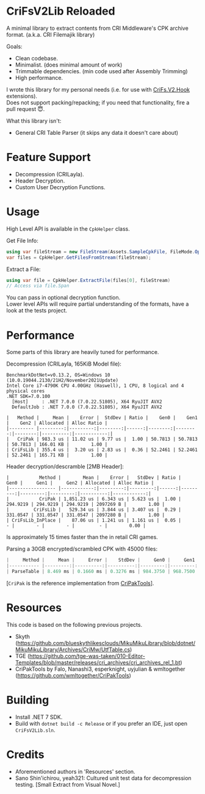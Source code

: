 CriFsV2Lib Reloaded
===========

A minimal library to extract contents from CRI Middleware's CPK archive format. (a.k.a. CRI Filemajik library)

Goals:  
- Clean codebase.  
- Minimalist.  (does minimal amount of work)
- Trimmable dependencies.  (min code used after Assembly Trimming)
- High performance.  

I wrote this library for my personal needs (i.e. for use with [CriFs.V2.Hook](https://github.com/Sewer56/CriFs.V2.Hook.ReloadedII) extensions).  
Does not support packing/repacking; if you need that functionality, fire a pull request 😇.  

What this library isn't:  
- General CRI Table Parser  (it skips any data it doesn't care about)

Feature Support
===============

- Decompression (CRILayla).  
- Header Decryption.  
- Custom User Decryption Functions.  

Usage
=====

High Level API is available in the `CpkHelper` class.  

Get File Info:  
```csharp
using var fileStream = new FileStream(Assets.SampleCpkFile, FileMode.Open);
var files = CpkHelper.GetFilesFromStream(fileStream);
```

Extract a File:  
```csharp
using var file = CpkHelper.ExtractFile(files[0], fileStream)
// Access via file.Span
```

You can pass in optional decryption function.  
Lower level APIs will require partial understanding of the formats, have a look at the tests project.  

Performance
===========

Some parts of this library are heavily tuned for performance. 

Decompression (CRILayla, 165KiB Model file):  
```
BenchmarkDotNet=v0.13.2, OS=Windows 10 (10.0.19044.2130/21H2/November2021Update)
Intel Core i7-4790K CPU 4.00GHz (Haswell), 1 CPU, 8 logical and 4 physical cores
.NET SDK=7.0.100
  [Host]     : .NET 7.0.0 (7.0.22.51805), X64 RyuJIT AVX2
  DefaultJob : .NET 7.0.0 (7.0.22.51805), X64 RyuJIT AVX2

|   Method |     Mean |    Error |  StdDev | Ratio |    Gen0 |    Gen1 |    Gen2 | Allocated | Alloc Ratio |
|--------- |---------:|---------:|--------:|------:|--------:|--------:|--------:|----------:|------------:|
|   CriPak | 983.3 us | 11.02 us | 9.77 us |  1.00 | 50.7813 | 50.7813 | 50.7813 | 166.01 KB |        1.00 |
| CriFsLib | 355.4 us |  3.20 us | 2.83 us |  0.36 | 52.2461 | 52.2461 | 52.2461 | 165.71 KB |        1.00 |
```

Header decryption/descramble [2MB Header]:  
```
|           Method |        Mean |    Error |   StdDev | Ratio |     Gen0 |     Gen1 |     Gen2 | Allocated | Alloc Ratio |
|----------------- |------------:|---------:|---------:|------:|---------:|---------:|---------:|----------:|------------:|
|           CriPak | 1,851.23 us | 6.343 us | 5.623 us |  1.00 | 294.9219 | 294.9219 | 294.9219 | 2097269 B |        1.00 |
|         CriFsLib |   529.34 us | 3.844 us | 3.407 us |  0.29 | 331.0547 | 331.0547 | 331.0547 | 2097280 B |        1.00 |
| CriFsLib_InPlace |    87.06 us | 1.241 us | 1.161 us |  0.05 |        - |        - |        - |         - |        0.00 |
```
Is approximately 15 times faster than the in retail CRI games.


Parsing a 30GB encrypted/scrambled CPK with 45000 files:  
```csharp
|     Method |     Mean |     Error |    StdDev |     Gen0 |     Gen1 |     Gen2 | Allocated |
|----------- |---------:|----------:|----------:|---------:|---------:|---------:|----------:|
| ParseTable | 8.469 ms | 0.1660 ms | 0.3276 ms | 984.3750 | 968.7500 | 546.8750 |   6.44 MB |
```

[`CriPak` is the reference implementation from [CriPakTools](https://github.com/wmltogether/CriPakTools)].

Resources
=====

This code is based on the following previous projects.  

- Skyth (https://github.com/blueskythlikesclouds/MikuMikuLibrary/blob/dotnet/MikuMikuLibrary/Archives/CriMw/UtfTable.cs)  
- TGE (https://github.com/tge-was-taken/010-Editor-Templates/blob/master/releases/cri_archives/cri_archives_rel_1.bt)  
- CriPakTools by Falo, Nanashi3, esperknight, uyjulian & wmltogether (https://github.com/wmltogether/CriPakTools)

Building
=========
- Install .NET 7 SDK.
- Build with `dotnet build -c Release` 
or if you prefer an IDE, just open `CriFsV2Lib.sln`.

Credits
=========

- Aforementioned authors in 'Resources' section.  
- Sano Shin'ichirou, yeah321: Cultured unit test data for decompression testing.  [Small Extract from Visual Novel.]  